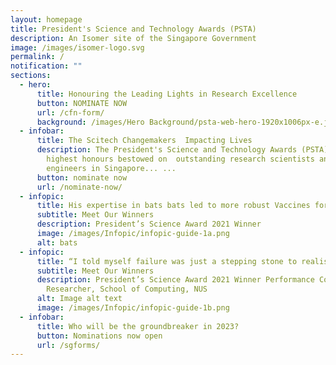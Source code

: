 ```yaml
---
layout: homepage
title: President's Science and Technology Awards (PSTA)
description: An Isomer site of the Singapore Government
image: /images/isomer-logo.svg
permalink: /
notification: ""
sections:
  - hero:
      title: Honouring the Leading Lights in Research Excellence
      button: NOMINATE NOW
      url: /cfn-form/
      background: /images/Hero Background/psta-web-hero-1920x1006px-e.jpg
  - infobar:
      title: The Scitech Changemakers  Impacting Lives
      description: The President's Science and Technology Awards (PSTA) are the
        highest honours bestowed on  outstanding research scientists and
        engineers in Singapore... ...
      button: nominate now
      url: /nominate-now/
  - infopic:
      title: His expertise in bats bats led to more robust Vaccines for COVID-19
      subtitle: Meet Our Winners
      description: President’s Science Award 2021 Winner
      image: /images/Infopic/infopic-guide-1a.png
      alt: bats
  - infopic:
      title: “I told myself failure was just a stepping stone to realising my dream.”
      subtitle: Meet Our Winners
      description: President’s Science Award 2021 Winner Performance Computing
        Researcher, School of Computing, NUS
      alt: Image alt text
      image: /images/Infopic/infopic-guide-1b.png
  - infobar:
      title: Who will be the groundbreaker in 2023?
      button: Nominations now open
      url: /sgforms/
---
```

